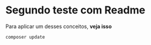 <h1>Segundo teste com Readme</h1>

Para aplicar um desses conceitos, **veja isso**

```composer update```
